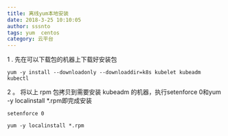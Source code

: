 ```yaml
---
title: 离线yum本地安装
date: 2018-3-25 10:10:05
author: sssnto
tags: yum  centos 
category: 云平台
---
```


1 . 先在可以下载包的机器上下载好安装包
```
yum -y install --downloadonly --downloaddir=k8s kubelet kubeadm kubectl
```

2 。 将以上 rpm 包拷贝到需要安装 kubeadm 的机器，执行setenforce 0和yum -y localinstall *.rpm即完成安装
```
setenforce 0

yum -y localinstall *.rpm
```

